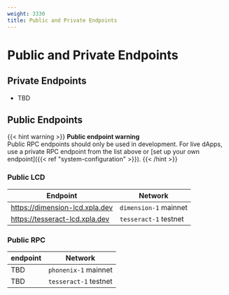 ```yaml
---
weight: 3330
title: Public and Private Endpoints
---
```


# Public and Private Endpoints

## Private Endpoints

- TBD

## Public Endpoints

{{< hint warning >}}
**Public endpoint warning**  
Public RPC endpoints should only be used in development. For live dApps, use a private RPC endpoint from the list above or [set up your own endpoint]({{< ref "system-configuration" >}}).
{{< /hint >}}

### Public LCD

| Endpoint                    | Network           |
| --------------------------- | ----------------- |
| https://dimension-lcd.xpla.dev       | `dimension-1` mainnet |
| https://tesseract-lcd.xpla.dev | `tesseract-1` testnet   |

### Public RPC

| endpoint | Network            |
| -------- | ------------------ |
| TBD      | `phonenix-1` mainnet |
| TBD      | `tesseract-1` testnet    |
